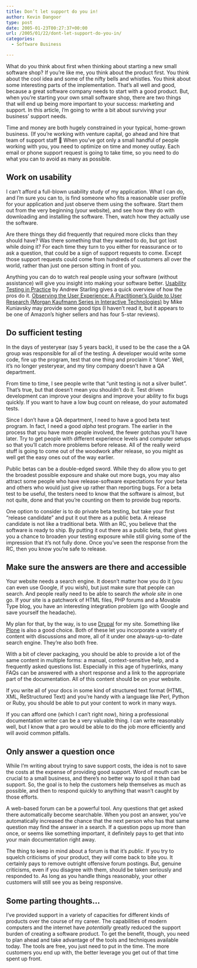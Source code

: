 ```yaml
---
title: Don’t let support do you in!
author: Kevin Dangoor
type: post
date: 2005-01-23T00:27:37+00:00
url: /2005/01/22/dont-let-support-do-you-in/
categories:
  - Software Business

---
```

What do you think about first when thinking about starting a new small software shop? If you&#8217;re like me, you think about the product first. You think about the cool idea and some of the nifty bells and whistles. You think about some interesting parts of the implementation. That&#8217;s all well and good, because a great software company needs to start with a good product. But, when you&#8217;re starting your own small software shop, there are two things that will end up being more important to your success: marketing and support. In this article, I&#8217;m going to write a bit about surviving your business&#8217; support needs.

Time and money are both hugely constrained in your typical, home-grown business. (If you&#8217;re working with venture capital, go ahead and hire that team of support staff 🙂 When you&#8217;ve got only a small handful of people working with you, you need to optimize on time and money outlay. Each email or phone support request is going to take time, so you need to do what you can to avoid as many as possible.

## Work on usability

I can&#8217;t afford a full-blown usability study of my application. What I can do, and I&#8217;m sure you can to, is find someone who fits a reasonable user profile for your application and just observe them using the software. Start them out from the very beginning (your website), and see how they do with downloading and installing the software. Then, watch how they actually use the software.

Are there things they did frequently that required more clicks than they should have? Was there something that they wanted to do, but got lost while doing it? For each time they turn to you either for reassurance or to ask a question, that could be a sign of support requests to come. Except those support requests could come from hundreds of customers all over the world, rather than just one person sitting in front of you.

Anything you can do to watch real people using your software (without assistance) will give you insight into making your software better. [Usability Testing in Practice][1] by Andrew Starling gives a quick overview of how the pros do it. [Observing the User Experience: A Practitioner&#8217;s Guide to User Research (Morgan Kaufmann Series in Interactive Technologies)][2] by Mike Kuniavsky may provide some good tips (I haven&#8217;t read it, but it appears to be one of Amazon&#8217;s higher sellers and has four 5-star reviews).

## Do sufficient testing

In the days of yesteryear (say 5 years back), it used to be the case the a QA group was responsible for all of the testing. A developer would write some code, fire up the program, test that one thing and proclaim it &#8220;done&#8221;. Well, it&#8217;s no longer yesteryear, and my tiny company doesn&#8217;t have a QA department.

From time to time, I see people write that &#8220;unit testing is not a silver bullet&#8221;. That&#8217;s true, but that doesn&#8217;t mean you shouldn&#8217;t do it. Test driven development can improve your designs and improve your ability to fix bugs quickly. If you want to have a low bug count on release, do your automated tests.

Since I don&#8217;t have a QA department, I need to have a good beta test program. In fact, I need a good _alpha_ test program. The earlier in the process that you have more people involved, the fewer gotchas you&#8217;ll have later. Try to get people with different experience levels and computer setups so that you&#8217;ll catch more problems before release. All of the really weird stuff is going to come out of the woodwork after release, so you might as well get the easy ones out of the way earlier.

Public betas can be a double-edged sword. While they do allow you to get the broadest possible exposure and shake out more bugs, you may also attract some people who have release-software expectations for your beta and others who would just give up rather than reporting bugs. For a beta test to be useful, the testers need to know that the software is almost, but not quite, done and that you&#8217;re counting on them to provide bug reports.

One option to consider is to do private beta testing, but take your first &#8220;release candidate&#8221; and put it out there as a public beta. A release candidate is not like a traditional beta. With an RC, you believe that the software is ready to ship. By putting it out there as a public beta, that gives you a chance to broaden your testing exposure while still giving some of the impression that it&#8217;s not fully done. Once you&#8217;ve seen the response from the RC, then you know you&#8217;re safe to release.

## Make sure the answers are there and accessible

Your website needs a search engine. It doesn&#8217;t matter how you do it (you can even use Google, if you wish), but just make sure that people can search. And people really need to be able to search _the whole site_ in one go. If your site is a patchwork of HTML files, PHP forums and a Movable Type blog, you have an interesting integration problem (go with Google and save yourself the headache).

My plan for that, by the way, is to use [Drupal][3] for my site. Something like [Plone][4] is also a good choice. Both of these let you incorporate a variety of content with discussions and more, all of it under one always-up-to-date search engine. They&#8217;re also both free.

With a bit of clever packaging, you should be able to provide a lot of the same content in multiple forms: a manual, context-sensitive help, and a frequently asked questions list. Especially in this age of hyperlinks, many FAQs can be answered with a short response and a link to the appropriate part of the documentation. All of this content should be on your website.

If you write all of your docs in some kind of structured text format (HTML, XML, ReStructured Text) and you&#8217;re handy with a language like Perl, Python or Ruby, you should be able to put your content to work in many ways.

If you can afford one (which I can&#8217;t right now), hiring a professional documentation writer can be a very valuable thing. I can write reasonably well, but I know that a pro would be able to do the job more efficiently and will avoid common pitfalls.

## Only answer a question once

While I&#8217;m writing about trying to save support costs, the idea is not to save the costs at the expense of providing good support. Word of mouth can be crucial to a small business, and there&#8217;s no better way to spoil it than bad support. So, the goal is to help the customers help themselves as much as possible, and then to respond quickly to anything that wasn&#8217;t caught by those efforts.

A web-based forum can be a powerful tool. Any questions that get asked there automatically become searchable. When you post an answer, you&#8217;ve automatically increased the chance that the next person who has that same question may find the answer in a search. If a question pops up more than once, or seems like something important, it definitely pays to get that into your main documentation right away.

The thing to keep in mind about a forum is that it&#8217;s _public_. If you try to squelch criticisms of your product, they _will_ come back to bite you. It certainly pays to remove outright offensive forum postings. But, genuine criticisms, even if you disagree with them, should be taken seriously and responded to. As long as you handle things reasonably, your other customers will still see you as being responsive.

## Some parting thoughts&#8230;

I&#8217;ve provided support in a variety of capacities for different kinds of products over the course of my career. The capabilities of modern computers and the internet have _potentially_ greatly reduced the support burden of creating a software product. To get the benefit, though, you need to plan ahead and take advantage of the tools and techniques available today. The tools are free, you just need to put in the time. The more customers you end up with, the better leverage you get out of that time spent up front.

 [1]: http://wdvl.internet.com/Authoring/Design/UsabilityTesting/
 [2]: http://www.amazon.com/exec/obidos/ASIN/1558609237/blueskyonmars-20
 [3]: http://www.drupal.org
 [4]: http://www.plone.org